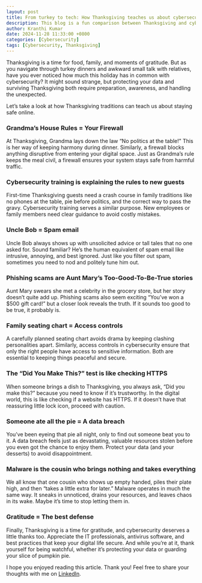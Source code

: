 ```yaml
---
layout: post
title: From turkey to tech: How Thanksgiving teaches us about cybersecurity
description: This blog is a fun comparison between Thanksgiving and cybersecurity, showing how both are about protecting what matters most.
author: Kranthi Kumar
date: 2024-11-28 11:33:00 +0800
categories: [Cybersecurity]
tags: [Cybersecurity, Thanksgiving]
---
```


Thanksgiving is a time for food, family, and moments of gratitude. But as you navigate through turkey dinners and awkward small talk with relatives, have you ever noticed how much this holiday has in common with cybersecurity? It might sound strange, but protecting your data and surviving Thanksgiving both require preparation, awareness, and handling the unexpected.

Let’s take a look at how Thanksgiving traditions can teach us about staying safe online.

### Grandma’s House Rules = Your Firewall

At Thanksgiving, Grandma lays down the law “No politics at the table!” This is her way of keeping harmony during dinner. Similarly, a firewall blocks anything disruptive from entering your digital space. Just as Grandma’s rule keeps the meal civil, a firewall ensures your system stays safe from harmful traffic.

### Cybersecurity training is explaining the rules to new guests

First-time Thanksgiving guests need a crash course in family traditions like no phones at the table, pie before politics, and the correct way to pass the gravy. Cybersecurity training serves a similar purpose. New employees or family members need clear guidance to avoid costly mistakes.

### Uncle Bob = Spam email

Uncle Bob always shows up with unsolicited advice or tall tales that no one asked for. Sound familiar? He’s the human equivalent of spam email like intrusive, annoying, and best ignored. Just like you filter out spam, sometimes you need to nod and politely tune him out.

### Phishing scams are Aunt Mary’s Too-Good-To-Be-True stories

Aunt Mary swears she met a celebrity in the grocery store, but her story doesn’t quite add up. Phishing scams also seem exciting “You’ve won a $500 gift card!” but a closer look reveals the truth. If it sounds too good to be true, it probably is.

### Family seating chart = Access controls

A carefully planned seating chart avoids drama by keeping clashing personalities apart. Similarly, access controls in cybersecurity ensure that only the right people have access to sensitive information. Both are essential to keeping things peaceful and secure.

### The “Did You Make This?” test is like checking HTTPS

When someone brings a dish to Thanksgiving, you always ask, “Did you make this?” because you need to know if it’s trustworthy. In the digital world, this is like checking if a website has HTTPS. If it doesn’t have that reassuring little lock icon, proceed with caution.

### Someone ate all the pie = A data breach

You’ve been eyeing that pie all night, only to find out someone beat you to it. A data breach feels just as devastating, valuable resources stolen before you even got the chance to enjoy them. Protect your data (and your desserts) to avoid disappointment.

### Malware is the cousin who brings nothing and takes everything

We all know that one cousin who shows up empty handed, piles their plate high, and then “takes a little extra for later.” Malware operates in much the same way. It sneaks in unnoticed, drains your resources, and leaves chaos in its wake. Maybe it’s time to stop letting them in.

### Gratitude = The best defense

Finally, Thanksgiving is a time for gratitude, and cybersecurity deserves a little thanks too. Appreciate the IT professionals, antivirus software, and best practices that keep your digital life secure. And while you’re at it, thank yourself for being watchful, whether it’s protecting your data or guarding your slice of pumpkin pie.

I hope you enjoyed reading this article. Thank you! Feel free to share your thoughts with me on <a href="https://www.linkedin.com/in/kranthi-kumar-manda/">LinkedIn</a>.
